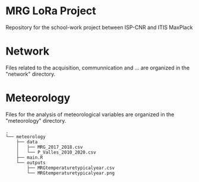 # MRG LoRa Project
Repository for the school-work project between ISP-CNR and ITIS MaxPlack 

# Network
Files related to the acquisition, communnication and ... are organized in the "network" directory. 

# Meteorology
Files for the analysis of meteorological variables are organized in the "meteorology" directory.
```
.
└── meteorology
    ├── data
    │   ├── MRG_2017_2018.csv
    │   └── P_Valles_2010_2020.csv
    ├── main.R
    └── outputs
        ├── MRGtemperaturetypicalyear.csv
        └── MRGtemperaturetypicalyear.png
```
